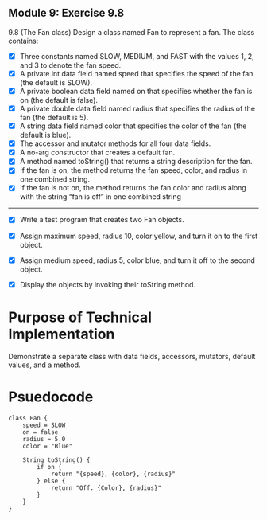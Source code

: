 ## Module 9: Exercise 9.8
9.8 (The Fan class) Design a class named Fan to represent a fan. The class contains:

- [x] Three constants named SLOW, MEDIUM, and FAST with the values 1, 2, and 3 to denote the fan speed.
- [x] A private int data field named speed that specifies the speed of the fan (the default is SLOW).
- [x] A private boolean data field named on that specifies whether the fan is on (the default is false).
- [x] A private double data field named radius that specifies the radius of the fan (the default is 5).
- [x] A string data field named color that specifies the color of the fan (the default is blue).
- [x] The accessor and mutator methods for all four data fields.
- [x] A no-arg constructor that creates a default fan.
- [x] A method named toString() that returns a string description for the fan.
- [x] If the fan is on, the method returns the fan speed, color, and radius in one combined string.
- [x] If the fan is not on, the method returns the fan color and radius along with the string “fan is off” in one combined string
--------------------------------------------------------------------

- [x] Write a test program that creates two Fan objects.

- [x] Assign maximum speed, radius 10, color yellow, and turn it on to the first object.
- [x] Assign medium speed, radius 5, color blue, and turn it off to the second object.
- [x] Display the objects by invoking their toString method.

# Purpose of Technical Implementation
Demonstrate a separate class with data fields, accessors, mutators, default values, and a method.
# Psuedocode
```
class Fan {
    speed = SLOW
    on = false
    radius = 5.0
    color = "Blue"

    String toString() {
        if on {
            return "{speed}, {color}, {radius}"
        } else {
            return "Off. {Color}, {radius}"
        }
    }
}